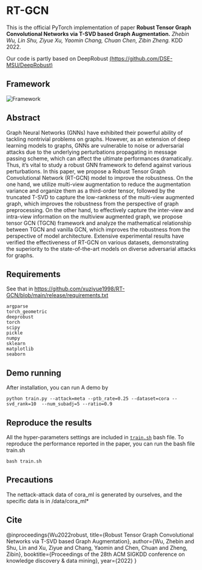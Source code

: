 # RT-GCN

This is the official PyTorch implementation of paper **Robust Tensor Graph Convolutional Networks via T-SVD based Graph Augmentation.** *Zhebin Wu, Lin Shu, Ziyue Xu, Yaomin Chang, Chuan Chen, Zibin Zheng.* KDD 2022. 

Our code is partly based on DeepRobust [(https://github.com/DSE-MSU/DeepRobust)](https://github.com/DSE-MSU/DeepRobust)

## Framework 
![Framework](https://user-images.githubusercontent.com/33544785/170969029-a84aabea-f00e-40c2-9dd6-70f835ec6f42.jpg)

## Abstract 
Graph Neural Networks (GNNs) have exhibited their powerful ability of tackling nontrivial problems on graphs. However, as an extension of deep learning models to graphs, GNNs are vulnerable to noise or adversarial attacks due to the underlying perturbations propagating in message passing scheme, which can affect the ultimate performances dramatically. Thus, it’s vital to study a robust GNN framework to defend against various perturbations. In this paper, we propose a Robust Tensor Graph Convolutional Network (RT-GCN) model to improve the robustness. On the one hand, we utilize multi-view augmentation to reduce the augmentation variance and organize them as a third-order tensor, followed by the truncated T-SVD to capture the low-rankness of the multi-view augmented graph, which improves the robustness from the perspective of graph preprocessing. On the other hand, to effectively capture the inter-view and intra-view information on the multiview augmented graph, we propose tensor GCN (TGCN) framework and analyze the mathematical relationship between TGCN and vanilla GCN, which improves the robustness from the perspective of model architecture. Extensive experimental results have verified the effectiveness of RT-GCN on various datasets, demonstrating the superiority to the state-of-the-art  models on diverse adversarial attacks for graphs.

## Requirements
See that in https://github.com/xuziyue1998/RT-GCN/blob/main/release/requirements.txt
```
argparse
torch_geometric
deeprobust
torch
scipy
pickle
numpy
sklearn
matplotlib
seaborn
```

## Demo running
After installation, you can run A demo by
```
python train.py --attack=meta --ptb_rate=0.25 --dataset=cora --svd_rank=10  --num_subadj=5 --ratio=0.9
```

## Reproduce the results
All the hyper-parameters settings are included in [`train.sh`](https://github.com/xuziyue1998/RT-GCN/blob/main/release/train.sh) bash file.
To reproduce the performance reported in the paper, you can run the bash file train.sh
```
bash train.sh
```

## Precautions
The nettack-attack data of cora_ml is generated by ourselves, and the specific data is in /data/cora_ml*

## Cite
@inproceedings{Wu2022robust,
  title={Robust Tensor Graph Convolutional Networks via T-SVD based Graph Augmentation},
  author={Wu, Zhebin and Shu, Lin and Xu, Ziyue and Chang, Yaomin and Chen, Chuan and Zheng, Zibin},
  booktitle={Proceedings of the 28th ACM SIGKDD conference on knowledge discovery \& data mining},
  year={2022}
}
